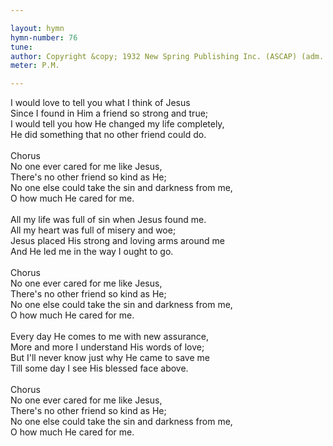 ```yaml
---

layout: hymn
hymn-number: 76
tune: 
author: Copyright &copy; 1932 New Spring Publishing Inc. (ASCAP) (adm. at CapitolCMGPublishing.com) All rights reserved. Used by permission. International Copyright Secured.
meter: P.M.

---
```

I would love to tell you what I think of Jesus<br>Since I found in Him a friend so strong and true;<br>I would tell you how He changed my life completely,<br>He did something that no other friend could do.<br><br>Chorus<br>No one ever cared for me like Jesus,<br>There's no other friend so kind as He;<br>No one else could take the sin and darkness from me,<br>O how much He cared for me.<br><br>All my life was full of sin when Jesus found me.<br>All my heart was full of misery and woe;<br>Jesus placed His strong and loving arms around me<br>And He led me in the way I ought to go.<br><br>Chorus<br>No one ever cared for me like Jesus,<br>There's no other friend so kind as He;<br>No one else could take the sin and darkness from me,<br>O how much He cared for me.<br><br>Every day He comes to me with new assurance,<br>More and more I understand His words of love;<br>But I'll never know just why He came to save me<br>Till some day I see His blessed face above.<br><br>Chorus<br>No one ever cared for me like Jesus,<br>There's no other friend so kind as He;<br>No one else could take the sin and darkness from me,<br>O how much He cared for me.<br><br><br>
